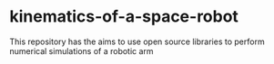 # kinematics-of-a-space-robot
This repository has the aims to use open source libraries to perform numerical simulations of a robotic arm
